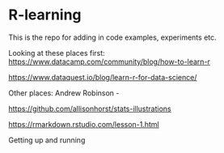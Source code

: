 # R-learning

This is the repo for adding in code examples, experiments etc.

Looking at these places first:
https://www.datacamp.com/community/blog/how-to-learn-r

https://www.dataquest.io/blog/learn-r-for-data-science/

Other places:
Andrew Robinson - 

https://github.com/allisonhorst/stats-illustrations

https://rmarkdown.rstudio.com/lesson-1.html 


Getting up and running

